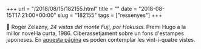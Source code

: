 +++
url = "/2018/08/15/182155.html"
title = ""
date = "2018-08-15T17:21:00+00:00"
slug = "182155"
tags = ["ressenyes"]
+++

📖 Roger Zelazny, *24 vistas del monte Fuji, por Hokusai*. Premi Hugo a la millor novel·la curta, 1986. Ciberassetjament sobre un fons d'estampes japoneses. En [aquesta página](http://www.stmoroky.com/reviews/gallery/hokusai/24views.htm) es poden contemplar les vint-i-quatre vistes.

